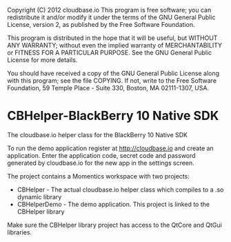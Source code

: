 Copyright (C) 2012 cloudbase.io
This program is free software; you can redistribute it and/or modify it under
the terms of the GNU General Public License, version 2, as published by
the Free Software Foundation.
 
This program is distributed in the hope that it will be useful,
but WITHOUT ANY WARRANTY; without even the implied warranty of MERCHANTABILITY
or FITNESS FOR A PARTICULAR PURPOSE.  See the GNU General Public License
for more details.
 
You should have received a copy of the GNU General Public License
along with this program; see the file COPYING.  If not, write to the Free
Software Foundation, 59 Temple Place - Suite 330, Boston, MA
02111-1307, USA.

CBHelper-BlackBerry 10 Native SDK
============

The cloudbase.io helper class for the BlackBerry 10 Native SDK

To run the demo application register at http://cloudbase.io and create an application. Enter the
application code, secret code and password generated by cloudbase.io for the new app in the settings screen.

The project contains a Momentics workspace with two projects:
- CBHelper - The actual cloudbase.io helper class which compiles to a .so dynamic library
- CBHelperDemo - The demo application. This project is linked to the CBHelper library

Make sure the CBHelper library project has access to the QtCore and QtGui libraries.
